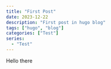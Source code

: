 ```yaml
---
title: "First Post"
date: 2023-12-22
description: "First post in hugo blog"
tags: ["hugo", "blog"]
categories: ["Test"]
series:
  - "Test"
---
```


Hello there
